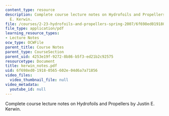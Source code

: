 ```yaml
---
content_type: resource
description: Complete course lecture notes on Hydrofoils and Propellers by Justin
  E. Kerwin.
file: /courses/2-23-hydrofoils-and-propellers-spring-2007/6f698ed019180565602e04d6a7a71856_kerwin_notes.pdf
file_type: application/pdf
learning_resource_types:
- Lecture Notes
ocw_type: OCWFile
parent_title: Course Notes
parent_type: CourseSection
parent_uid: 4253e19f-9272-8b86-b5f3-ed21b2c92575
resourcetype: Document
title: kerwin_notes.pdf
uid: 6f698ed0-1918-0565-602e-04d6a7a71856
video_files:
  video_thumbnail_file: null
video_metadata:
  youtube_id: null
---
```

Complete course lecture notes on Hydrofoils and Propellers by Justin E. Kerwin.

